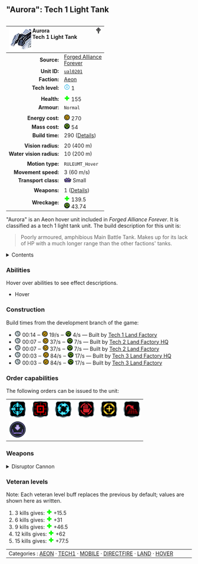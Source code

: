 "Aurora": Tech 1 Light Tank
----
<table align="right">
    <thead>
        <tr>
            <th align="left" colspan="2">
                <img align="left" src="icons/units/UAL0201_icon.png" title="Aurora unit icon" /><img align="right" src="icons/strategicicons/icon_land1_directfire_rest.png" title="icon_land1_directfire" />Aurora<br />Tech 1 Light Tank
            </th>
        </tr>
    </thead>
    <tbody>
        <tr>
            <td align="right"><strong>Source:</strong></td>
            <td><a href="Forged Alliance Forever">Forged Alliance<br />Forever</a></td>
        </tr>
        <tr>
            <td align="right"><strong>Unit ID:</strong></td>
            <td><a href="https://github.com/FAForever/fa/D:/faf-development/fa/units/UAL0201/UAL0201_unit.bp"><code>ual0201</code></a></td>
        </tr>
        <tr>
            <td align="right"><strong>Faction:</strong></td>
            <td><a href="_categories.AEON">Aeon</a></td>
        </tr>
        <tr>
            <td align="right"><strong>Tech level:</strong></td>
            <td><img src="icons/T1.png" title="Tech 1" /> 1</td>
        </tr>
        <tr><td align="center" colspan="2"></td></tr>
        <tr>
            <td align="right"><strong>Health:</strong></td>
            <td><img src="icons/health.png" title="Health" /> 155</td>
        </tr>
        <tr>
            <td align="right"><strong>Armour:</strong></td>
            <td><code>Normal</code></td>
        </tr>
        <tr><td align="center" colspan="2"></td></tr>
        <tr>
            <td align="right"><strong>Energy cost:</strong></td>
            <td><img src="icons/energy.png" title="Energy" /> 270</td>
        </tr>
        <tr>
            <td align="right"><strong>Mass cost:</strong></td>
            <td><img src="icons/mass.png" title="Mass" /> 54</td>
        </tr>
        <tr>
            <td align="right"><strong>Build time:</strong></td>
            <td>290 (<a href="#construction">Details</a>)</td>
        </tr>
        <tr><td align="center" colspan="2"></td></tr>
        <tr>
            <td align="right"><strong>Vision radius:</strong></td>
            <td> <span title="0.40 km, 0.25 mi">20 (400 m)</span></td>
        </tr>
        <tr>
            <td align="right"><strong>Water vision radius:</strong></td>
            <td> <span title="0.20 km, 0.12 mi">10 (200 m)</span></td>
        </tr>
        <tr><td align="center" colspan="2"></td></tr>
        <tr>
            <td align="right"><strong>Motion type:</strong></td>
            <td><code>RULEUMT_Hover</code></td>
        </tr>
        <tr>
            <td align="right"><strong>Movement speed:</strong></td>
            <td> <span title="216 km/h, 134 mph">3 (60 m/s)</span></td>
        </tr>
        <tr>
            <td align="right"><strong>Transport class:</strong></td>
            <td><img src="icons/attached.png" title="Attached" /> Small</td>
        </tr>
        <tr><td align="center" colspan="2"></td></tr>
        <tr>
            <td align="right"><strong>Weapons:</strong></td>
            <td>1 (<a href="#weapons">Details</a>)</td>
        </tr>
        <tr>
            <td align="right"><strong>Wreckage:</strong></td>
            <td><img src="icons/health.png" title="Health" /> 139.5<br /><img src="icons/mass.png" title="Mass" /> 43.74</td>
        </tr>
    </tbody>
</table>

"Aurora" is an Aeon hover unit included in *Forged Alliance Forever*.
It is classified as a tech 1 light tank unit.
The build description for this unit is:

<blockquote>Poorly armoured, amphibious Main Battle Tank. Makes up for its lack of HP with a much longer range than the other factions' tanks.</blockquote>

<details>
<summary>Contents</summary>

1. – <a href="#abilities">Abilities</a>
2. – <a href="#construction">Construction</a>
3. – <a href="#order-capabilities">Order capabilities</a>
4. – <a href="#weapons">Weapons</a>
5. – <a href="#veteran-levels">Veteran levels</a>
</details>

### Abilities
Hover over abilities to see effect descriptions.

* <span title="Can pass water and is immune to torpedoes">Hover</span>

### Construction
Build times from the development branch of the game:
* <img src="icons/time.png" title="Time" /> 00:14 ‒ <img src="icons/energy.png" title="Energy" /> 19/s ‒ <img src="icons/mass.png" title="Mass" /> 4/s — Built by <a href="UAB0101">Tech 1 Land Factory</a>
* <img src="icons/time.png" title="Time" /> 00:07 ‒ <img src="icons/energy.png" title="Energy" /> 37/s ‒ <img src="icons/mass.png" title="Mass" /> 7/s — Built by <a href="UAB0201">Tech 2 Land Factory HQ</a>
* <img src="icons/time.png" title="Time" /> 00:07 ‒ <img src="icons/energy.png" title="Energy" /> 37/s ‒ <img src="icons/mass.png" title="Mass" /> 7/s — Built by <a href="ZAB9501">Tech 2 Land Factory</a>
* <img src="icons/time.png" title="Time" /> 00:03 ‒ <img src="icons/energy.png" title="Energy" /> 84/s ‒ <img src="icons/mass.png" title="Mass" /> 17/s — Built by <a href="UAB0301">Tech 3 Land Factory HQ</a>
* <img src="icons/time.png" title="Time" /> 00:03 ‒ <img src="icons/energy.png" title="Energy" /> 84/s ‒ <img src="icons/mass.png" title="Mass" /> 17/s — Built by <a href="ZAB9601">Tech 3 Land Factory</a>

### Order capabilities
The following orders can be issued to the unit:
<table>
<td><img float="left" src="icons/orders/move.png" title="Move" /></td>
<td><img float="left" src="icons/orders/attack.png" title="Attack
Left click for attack order. Right click to toggle target priorities for sniping." /></td>
<td><img float="left" src="icons/orders/patrol.png" title="Patrol" /></td>
<td><img float="left" src="icons/orders/stop.png" title="Stop" /></td>
<td><img float="left" src="icons/orders/guard.png" title="Assist" /></td>
<td><img float="left" src="icons/orders/stand-ground.png" title="Fire State" /></td>
<tr>
<td><img float="left" src="icons/orders/load.png" title="Call Transport
Load into or onto another unit" /></td>
</table>

### Weapons
<details>
<summary>Disruptor Cannon</summary>
<p>
    <table>
        <tr>
            <td align="right"><strong>Target type:</strong></td>
            <td><code>RULEWTT_Unit</code><br />(Anti-Surface)</td>
        </tr>
        <tr>
            <td align="right"><strong>Projectile:</strong></td>
            <td><a href="Projectiles#adf-disruptor-01"><code>ADFDisruptor01</code></a></td>
        </tr>
        <tr>
            <td align="right"><strong>DPS estimate:</strong></td>
            <td>24 <span title="Note: This only counts listed stats.">(<u>?</u>)</span></td>
        </tr>
        <tr>
            <td align="right"><strong>Damage:</strong></td>
            <td>40 <span title="Note: This doesn't count some scripted effects.">(<u>?</u>)</span></td>
        </tr>
        <tr>
            <td align="right"><strong>Damage radius:</strong></td>
            <td>0</td>
        </tr>
        <tr>
            <td align="right"><strong>Damage type:</strong></td>
            <td><code>Normal</code></td>
        </tr>
        <tr>
            <td align="right"><strong>Max range:</strong></td>
            <td> <span title="520 m, 0.32 mi">26 (0.52 km)</span></td>
        </tr>
        <tr>
            <td align="right"><strong>Firing arc:</strong></td>
            <td>20°</td>
        </tr>
        <tr>
            <td align="right"><strong>Firing cycle:</strong></td>
            <td>Once every 1.7s <span title="Note: This doesn't count additional delays such as charging, reloading, and others.">(<u>?</u>)</span></td>
        </tr>
    </table>
</p>
</details>


### Veteran levels
Note: Each veteran level buff replaces the previous by default; values are shown here as written.

1. 3 kills gives: <img src="icons/health.png" title="Health" /> +15.5
2. 6 kills gives: <img src="icons/health.png" title="Health" /> +31
3. 9 kills gives: <img src="icons/health.png" title="Health" /> +46.5
4. 12 kills gives: <img src="icons/health.png" title="Health" /> +62
5. 15 kills gives: <img src="icons/health.png" title="Health" /> +77.5

<table align="center">
<td width="1215px">Categories : 
<a href="_categories.AEON">AEON</a> · 
<a href="_categories.TECH1">TECH1</a> · 
<a href="_categories.MOBILE">MOBILE</a> · 
<a href="_categories.DIRECTFIRE">DIRECTFIRE</a> · 
<a href="_categories.LAND">LAND</a> · 
<a href="_categories.HOVER">HOVER</a></td>
</table>
